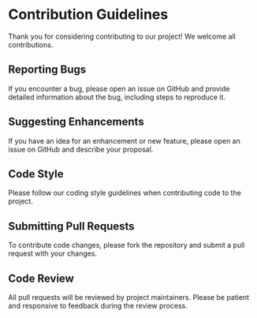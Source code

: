# Contribution Guidelines

Thank you for considering contributing to our project! We welcome all contributions.

## Reporting Bugs

If you encounter a bug, please open an issue on GitHub and provide detailed information about the bug, including steps to reproduce it.

## Suggesting Enhancements

If you have an idea for an enhancement or new feature, please open an issue on GitHub and describe your proposal.

## Code Style

Please follow our coding style guidelines when contributing code to the project.

## Submitting Pull Requests

To contribute code changes, please fork the repository and submit a pull request with your changes.

## Code Review

All pull requests will be reviewed by project maintainers. Please be patient and responsive to feedback during the review process.